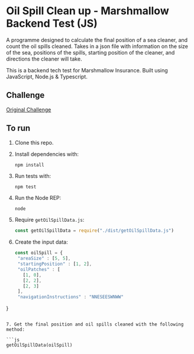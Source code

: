 # Oil Spill Clean up - Marshmallow Backend Test (JS)

A programme designed to calculate the final position of a sea cleaner, and count the oil spills cleaned. Takes in a json file with information on the size of the sea, positions of the spills, starting position of the cleaner, and directions the cleaner will take.

This is a backend tech test for Marshmallow Insurance. Built using JavaScript, Node.js & Typescript.

## Challenge

 [Original Challenge](https://github.com/marshmallow-insurance/java-backend-test)

 ## To run 

1. Clone this repo.

2. Install dependencies with:

   ```shell
   npm install
   ```

3. Run tests with:

   ```shell
   npm test
   ```

4. Run the Node REP:

   ```js
   node
   ```

5. Require `getOilSpillData.js`:

   ```js
   const getOilSpillData = require("./dist/getOilSpillData.js")
   ```

6. Create the input data:

   ```js
   const oilSpill = {
    "areaSize" : [5, 5],
    "startingPosition" : [1, 2],
    "oilPatches" : [
      [1, 0],
      [2, 2],
      [2, 3]
    ],
    "navigationInstructions" : "NNESEESWNWW"
  }
   ```

7. Get the final position and oil spills cleaned with the following method:

   ```js
   getOilSpillData(oilSpill)
   ```